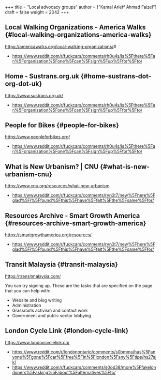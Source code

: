 +++
title = "Local advocacy groups"
author = ["Kamal Arieff Ahmad Faizel"]
draft = false
weight = 2042
+++

## Local Walking Organizations - America Walks {#local-walking-organizations-america-walks}

<https://americawalks.org/local-walking-organizations/>#

-   <https://www.reddit.com/r/fuckcars/comments/rh0u4s/is%5Fthere%5Fan%5Forganization%5Fone%5Fcan%5Fsign%5Fup%5Ffor%5Fto/>


## Home - Sustrans.org.uk {#home-sustrans-dot-org-dot-uk}

<https://www.sustrans.org.uk/>

-   <https://www.reddit.com/r/fuckcars/comments/rh0u4s/is%5Fthere%5Fan%5Forganization%5Fone%5Fcan%5Fsign%5Fup%5Ffor%5Fto/>


## People for Bikes {#people-for-bikes}

<https://www.peopleforbikes.org/>

-   <https://www.reddit.com/r/fuckcars/comments/rh0u4s/is%5Fthere%5Fan%5Forganization%5Fone%5Fcan%5Fsign%5Fup%5Ffor%5Fto/>


## What is New Urbanism? | CNU {#what-is-new-urbanism-cnu}

<https://www.cnu.org/resources/what-new-urbanism>

-   <https://www.reddit.com/r/fuckcars/comments/ryn3t7/new%5Fhere%5Fglad%5Fi%5Ffound%5Fthis%5Fhave%5Ffelt%5Fthe%5Fsame%5Ffor/>


## Resources Archive - Smart Growth America {#resources-archive-smart-growth-america}

<https://smartgrowthamerica.org/resources/>

-   <https://www.reddit.com/r/fuckcars/comments/ryn3t7/new%5Fhere%5Fglad%5Fi%5Ffound%5Fthis%5Fhave%5Ffelt%5Fthe%5Fsame%5Ffor/>


## Transit Malaysia {#transit-malaysia}

<https://transitmalaysia.com/>

You can try signing up. These are the tasks that are specified on the page that you can help with:

-   Website and blog writing
-   Administration
-   Grassroots activism and contact work
-   Government and public sector lobbying


## London Cycle Link {#london-cycle-link}

<https://www.londoncyclelink.ca/>

-   <https://www.reddit.com/r/londonontario/comments/s0bmma/has%5Fanyone%5Fgone%5Fcar%5Ffree%5Fin%5Flondon%5Fany%5Ftips/hs27ajk/>
-   <https://www.reddit.com/r/fuckcars/comments/s0od38/more%5Ffakelondoners%5Fasking%5Fabout%5Falternatives%5Fto/>
